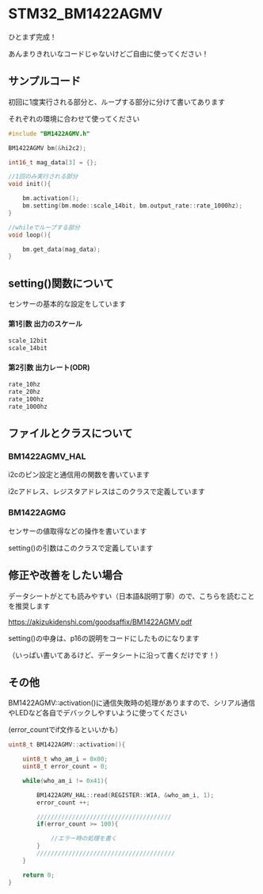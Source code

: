 # STM32_BM1422AGMV

ひとまず完成！

あんまりきれいなコードじゃないけどご自由に使ってください！

## サンプルコード

初回に1度実行される部分と、ループする部分に分けて書いてあります

それぞれの環境に合わせて使ってください

```cpp
#include "BM1422AGMV.h"

BM1422AGMV bm(&hi2c2);

int16_t mag_data[3] = {};

//1回のみ実行される部分
void init(){

	bm.activation();
	bm.setting(bm.mode::scale_14bit, bm.output_rate::rate_1000hz);
}

//whileでループする部分
void loop(){

	bm.get_data(mag_data);
}
```

## setting()関数について

センサーの基本的な設定をしています

#### 第1引数 出力のスケール
```cpp
scale_12bit
scale_14bit
```

#### 第2引数 出力レート(ODR)
```cpp
rate_10hz 
rate_20hz
rate_100hz
rate_1000hz
```

## ファイルとクラスについて

### BM1422AGMV_HAL 

i2cのピン設定と通信用の関数を書いています

i2cアドレス、レジスタアドレスはこのクラスで定義しています

### BM1422AGMG

センサーの値取得などの操作を書いています

setting()の引数はこのクラスで定義しています

## 修正や改善をしたい場合

データシートがとても読みやすい（日本語&説明丁寧）ので、こちらを読むことを推奨します

https://akizukidenshi.com/goodsaffix/BM1422AGMV.pdf

setting()の中身は、p16の説明をコードにしたものになります

（いっぱい書いてあるけど、データシートに沿って書くだけです！）

## その他

BM1422AGMV::activation()に通信失敗時の処理がありますので、シリアル通信やLEDなど各自でデバックしやすいように使ってください

(error_countでif文作るといいかも）

```cpp
uint8_t BM1422AGMV::activation(){

	uint8_t who_am_i = 0x00;
	uint8_t error_count = 0;

	while(who_am_i != 0x41){

		BM1422AGMV_HAL::read(REGISTER::WIA, &who_am_i, 1);
		error_count ++;

		//////////////////////////////////////
		if(error_count >= 100){

			//エラー時の処理を書く
		}
		///////////////////////////////////////
	}

	return 0;
}
```

